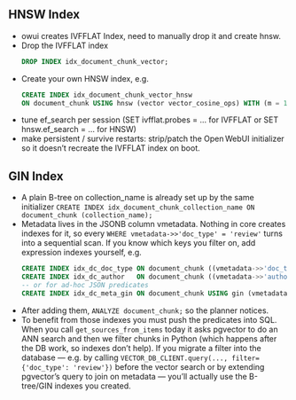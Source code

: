 ## HNSW Index

- owui creates IVFFLAT Index, need to manually drop it and create hnsw.
- Drop the IVFFLAT index
  ```SQL
  DROP INDEX idx_document_chunk_vector;
  ```
- Create your own HNSW index, e.g.
  ```SQL
  CREATE INDEX idx_document_chunk_vector_hnsw
  ON document_chunk USING hnsw (vector vector_cosine_ops) WITH (m = 16, ef_construction = 64);
  ```
- tune ef_search per session (SET ivfflat.probes = … for IVFFLAT or SET hnsw.ef_search = … for HNSW)
- make persistent / survive restarts:
  strip/patch the Open WebUI initializer so it doesn’t recreate the IVFFLAT index on boot.

## GIN Index
- A plain B-tree on collection_name is already set up by the same initializer
  `CREATE INDEX idx_document_chunk_collection_name ON document_chunk (collection_name);`
- Metadata lives in the JSONB column vmetadata. Nothing in core creates indexes for it, so every
  `WHERE vmetadata->>'doc_type' = 'review'` turns into a sequential scan.
  If you know which keys you filter on, add expression indexes yourself, e.g.
  ```SQL
  CREATE INDEX idx_dc_doc_type ON document_chunk ((vmetadata->>'doc_type'));
  CREATE INDEX idx_dc_author   ON document_chunk ((vmetadata->>'author'));
  -- or for ad‑hoc JSON predicates
  CREATE INDEX idx_dc_meta_gin ON document_chunk USING gin (vmetadata jsonb_path_ops);
  ```
- After adding them, `ANALYZE document_chunk;` so the planner notices.
- To benefit from those indexes you must push the predicates into SQL.
  When you call `get_sources_from_items` today it asks pgvector to do an ANN search and then
  we filter chunks in Python (which happens after the DB work, so indexes don’t help).
  If you migrate a filter into the database — e.g. by calling
  `VECTOR_DB_CLIENT.query(..., filter={'doc_type': 'review'})`
  before the vector search or by extending pgvector’s query to join on metadata — you’ll actually
  use the B-tree/GIN indexes you created.
